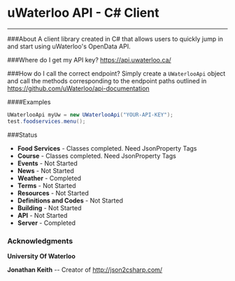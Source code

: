 # uWaterloo API - C# Client
---

###About
A client library created in C# that allows users to quickly jump in and start using uWaterloo's OpenData API. 

###Where do I get my API key?
https://api.uwaterloo.ca/

###How do I call the correct endpoint?
Simply create a `UWaterlooApi` object and call the methods corresponding to the endpoint paths outlined in https://github.com/uWaterloo/api-documentation

####Examples

```C#
UWaterlooApi myUw = new UWaterlooApi("YOUR-API-KEY");
test.foodservices.menu(); 
```
###Status
* **Food Services** - Classes completed. Need JsonProperty Tags
* **Course** - Classes completed. Need JsonProperty Tags
* **Events** - Not Started
* **News** - Not Started
* **Weather** - Completed
* **Terms** - Not Started
* **Resources** - Not Started
* **Definitions and Codes** - Not Started
* **Building** - Not Started
* **API** - Not Started
* **Server** - Completed


### Acknowledgments
**University Of Waterloo**

**Jonathan Keith** -- Creator of http://json2csharp.com/
